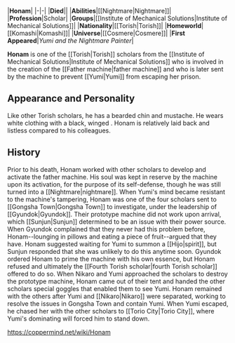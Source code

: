 |**Honam**|
|-|-|
|**Died**||
|**Abilities**|[[Nightmare\|Nightmare]]|
|**Profession**|Scholar|
|**Groups**|[[Institute of Mechanical Solutions\|Institute of Mechanical Solutions]]|
|**Nationality**|[[Torish\|Torish]]|
|**Homeworld**|[[Komashi\|Komashi]]|
|**Universe**|[[Cosmere\|Cosmere]]|
|**First Appeared**|*Yumi and the Nightmare Painter*|

**Honam** is one of the [[Torish\|Torish]] scholars from the [[Institute of Mechanical Solutions\|Institute of Mechanical Solutions]] who is involved in the creation of the [[Father machine\|father machine]] and who is later sent by the machine to prevent [[Yumi\|Yumi]] from escaping her prison.

## Appearance and Personality
Like other Torish scholars, he has a bearded chin and mustache. He wears white clothing with a black, winged .
Honam is relatively laid back and listless compared to his colleagues.

## History
Prior to his death, Honam worked with other scholars to develop and activate the father machine. His soul was kept in reserve by the machine upon its activation, for the purpose of its self-defense, though he was still turned into a [[Nightmare\|nightmare]]. When Yumi's mind became resistant to the machine's tampering, Honam was one of the four scholars sent to [[Gongsha Town\|Gongsha Town]] to investigate, under the leadership of [[Gyundok\|Gyundok]].
Their prototype machine did not work upon arrival, which [[Sunjun\|Sunjun]] determined to be an issue with their power source. When Gyundok complained that they never had this problem before, Honam--lounging in pillows and eating a piece of fruit--argued that they have. Honam suggested waiting for Yumi to summon a [[Hijo\|spirit]], but Sunjun responded that she was unlikely to do this anytime soon. Gyundok ordered Honam to prime the machine with his own essence, but Honam refused and ultimately the [[Fourth Torish scholar\|fourth Torish scholar]] offered to do so.
When Nikaro and Yumi approached the scholars to destroy the prototype machine, Honam came out of their tent and handed the other scholars special goggles that enabled them to see Yumi.
Honam remained with the others after Yumi and [[Nikaro\|Nikaro]] were separated, working to resolve the issues in Gongsha Town and contain Yumi. When Yumi escaped, he chased her with the other scholars to [[Torio City\|Torio City]], where Yumi's dominating will forced him to stand down.



https://coppermind.net/wiki/Honam